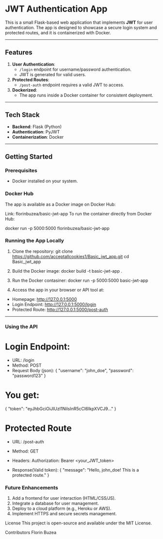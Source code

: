 # JWT Authentication App

This is a small Flask-based web application that implements **JWT** for user authentication. The app is designed to showcase a secure login system and protected routes, and it is containerized with Docker.

---

## **Features**
1. **User Authentication**:
   - `/login` endpoint for username/password authentication.
   - JWT is generated for valid users.
2. **Protected Routes**:
   - `/post-auth` endpoint requires a valid JWT to access.
3. **Dockerized**:
   - The app runs inside a Docker container for consistent deployment.

---

## **Tech Stack**
- **Backend**: Flask (Python)
- **Authentication**: PyJWT
- **Containerization**: Docker

---

## **Getting Started**

### **Prerequisites**
- Docker installed on your system.


### Docker Hub

The app is available as a Docker image on Docker Hub:

Link: florinbuzea/basic-jwt-app
To run the container directly from Docker Hub:

docker run -p 5000:5000 florinbuzea/basic-jwt-app


### **Running the App Locally**
1. Clone the repository:
   git clone https://github.com/acceptallcookies1/Basic_jwt_app.git
   cd Basic_jwt_app

2. Build the Docker image:
 docker build -t basic-jwt-app .

3. Run the Docker contasiner: 
docker run -p 5000:5000 basic-jwt-app

4. Access the app in your browser or API tool at:
- Homepage: http://127.0.0.1:5000
- Login Endpoint: http://127.0.0.1:5000/login
- Protected Route: http://127.0.0.1:5000/post-auth

-------------------------------------------------------------------------------------

### Using the API

# Login Endpoint:
- URL: /login
- Method: POST
- Request Body (json):
{
  "username": "john_doe",
  "password": "password123"
}

# You get: 

{
  "token": "eyJhbGciOiJIUzI1NiIsInR5cCI6IkpXVCJ9..."
}

# Protected Route
- URL: /post-auth
- Method: GET
- Headers:
 Authorization: Bearer <your_JWT_token>


- Response(Valid token):
{
  "message": "Hello, john_doe! This is a protected route."
}



### Future Enhancements
1. Add a frontend for user interaction (HTML/CSS/JS).
2. Integrate a database for user management.
3. Deploy to a cloud platform (e.g., Heroku or AWS).
4. Implement HTTPS and secure secrets management.


License
This project is open-source and available under the MIT License.

Contributors
Florin Buzea
